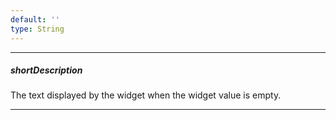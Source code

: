 ```yaml
---
default: ''
type: String
---
```

---
##### shortDescription
The text displayed by the widget when the widget value is empty.

---
